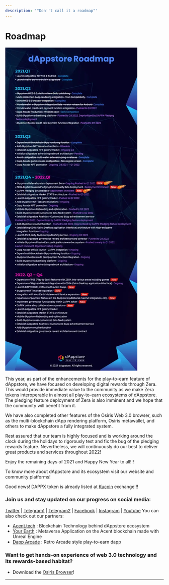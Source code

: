 ```yaml
---
description: '"Don''t call it a roadmap"'
---
```


# Roadmap

![](.gitbook/assets/roadmap_2021-2022.webp)


This year, as part of the enhancements for the play-to-earn feature of dAppstore, we have focused on developing digital rewards through Zera. This would provide immediate value to the community as we make Zera tokens interoperable in almost all play-to-earn ecosystems of dAppstore. The pledging feature deployment of Zera is also imminent and we hope that the community will benefit from it.

We have also completed other features of the Osiris Web 3.0 browser, such as the multi-blockchain dApp rendering platform, Osiris metawallet, and others to make dAppstore a fully integrated system.

Rest assured that our team is highly focused and is working around the clock during the holidays to rigorously test and fix the bug of the pledging rewards feature. Nevertheless, we will continuously do our best to deliver great products and services throughout 2022!

Enjoy the remaining days of 2021 and Happy New Year to all!!!

To know more about dAppstore and its ecosystem visit our website and community platforms!

Good news! DAPPX token is already listed at [Kucoin](https://www.kucoin.com/ko/trade/DAPPX-USDT) exchange!!!

### Join us and stay updated on our progress on social media:
[Twitter](https://twitter.com/Acent_tech) | [Telegram1](https://t.me/dAppstoreOfficial) | [Telegram2](https://t.me/AcentOfficialChat) | [Facebook](https://www.facebook.com/FBACENT) | [Instagram](https://www.instagram.com/dappstore_official/) | [Youtube](https://www.youtube.com/channel/UCRFJkGCrTqcqHaFUjsrqrRA)
You can also check out our partners:
* [Acent.tech](https://acent.tech/) : Blockchain Technology behind dAppstore ecosystem
* [Your Earth](https://yourearth.io/) : Metaverse Application on the Acent blockchain made with Unreal Engine
* [Dapp Arcade](https://dapparcade.io/) : Retro Arcade style play-to-earn dapp

### Want to get hands-on experience of web 3.0 technology and its rewards-based habitat?
* Download the [Osiris Browser](https://acent.tech/)!

***
